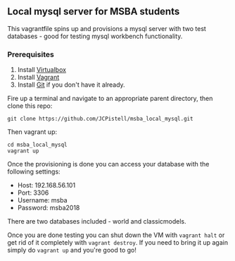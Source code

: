 ## Local mysql server for MSBA students

This vagrantfile spins up and provisions a mysql server with two test databases - good for testing mysql workbench functionality.

### Prerequisites

1. Install [Virtualbox](https://www.virtualbox.org/wiki/VirtualBox)
2. Install [Vagrant](https://www.vagrantup.com/)
3. Install [Git](https://git-scm.com/) if you don't have it already.

Fire up a terminal and navigate to an appropriate parent directory, then clone this repo:

```
git clone https://github.com/JCPistell/msba_local_mysql.git
```

Then vagrant up:

```
cd msba_local_mysql
vagrant up
```

Once the provisioning is done you can access your database with the following settings:

- Host: 192.168.56.101
- Port: 3306
- Username: msba
- Password: msba2018

There are two databases included - world and classicmodels.

Once you are done testing you can shut down the VM with `vagrant halt` or get rid of it completely with `vagrant destroy`. If you need to bring it up again simply do `vagrant up` and you're good to go!
